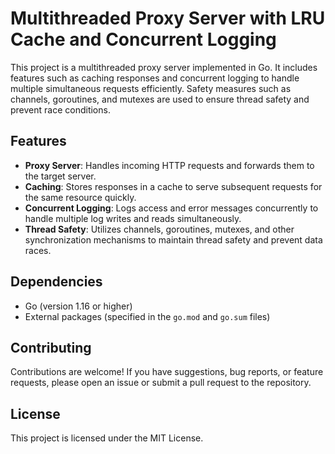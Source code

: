 # Multithreaded Proxy Server with LRU Cache and Concurrent Logging

This project is a multithreaded proxy server implemented in Go. It includes features such as caching responses and concurrent logging to handle multiple simultaneous requests efficiently. Safety measures such as channels, goroutines, and mutexes are used to ensure thread safety and prevent race conditions.

## Features

- **Proxy Server**: Handles incoming HTTP requests and forwards them to the target server.
- **Caching**: Stores responses in a cache to serve subsequent requests for the same resource quickly.
- **Concurrent Logging**: Logs access and error messages concurrently to handle multiple log writes and reads simultaneously.
- **Thread Safety**: Utilizes channels, goroutines, mutexes, and other synchronization mechanisms to maintain thread safety and prevent data races.

## Dependencies

- Go (version 1.16 or higher)
- External packages (specified in the `go.mod` and `go.sum` files)

## Contributing

Contributions are welcome! If you have suggestions, bug reports, or feature requests, please open an issue or submit a pull request to the repository.

## License

This project is licensed under the MIT License. 
